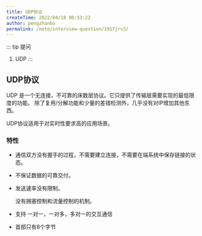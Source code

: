 ```yaml
---
title: UDP协议
createTime: 2022/04/18 06:53:22
author: pengzhanbo
permalink: /note/interview-question/1917jrv3/
---
```


::: tip 提问 
1. UDP
:::

## UDP协议

UDP 是一个无连接，不可靠的床数层协议。它只提供了传输层需要实现的最低限度的功能。
除了复用/分解功能和少量的差错检测外，几乎没有对IP增加其他东西。

UDP协议适用于对实时性要求高的应用场景。

### 特性

- 通信双方没有握手的过程，不需要建立连接，不需要在端系统中保存链接的状态。
- 不保证数据的可靠交付。
- 发送速率没有限制。
  
  没有拥塞控制和流量控制的机制。
- 支持 一对一，一对多，多对一的交互通信
- 首部只有8个字节

